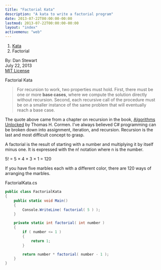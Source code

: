 ```yaml
---
title: "Factorial Kata"
description: "A kata to write a factorial program"
date: 2013-07-22T00:00:00-00:00
lastmod: 2013-07-22T00:00:00-00:00
layout: "index"
activemenu: "web"
---
```


<nav aria-label="breadcrumb">
  <ol class="breadcrumb">
    <li class="breadcrumb-item"><a href="/post/kata">Kata</a></li>
    <li class="breadcrumb-item">Factorial</li>
  </ol>
</nav>

By: Dan Stewart\
July 22, 2013\
[MIT License](https://mit-license.org)

Factorial Kata

> For recursion to work, two properties must hold. First, there must be one or more **base cases**, where we compute the solution directly without recursion. Second, each recursive call of the procedure must be on a smaller instance of the same problem that will eventually reach a base case.

The quote above came from a chapter on recursion in the book, 
[Algorithms Unlocked](https://www.amazon.com/Algorithms-Unlocked-Thomas-H-Cormen/dp/0262518805/) 
by Thomas H. Cormen. I've always believed C# programming
can be broken down into assignment, iteration, and recursion. Recursion is the last
and most difficult concept to grasp.

A factorial is the result of starting with a number and multiplying it by itself
minus one. It is expressed with the n! notation where n is the number. 

5! = 5 &times; 4 &times; 3 &times; 1 = 120

If you have five marbles each with a different color, there are 120 ways of arranging
the marbles. 

FactorialKata.cs

```csharp
public class FactorialKata
{
    public static void Main()
    {
        Console.WriteLine( factorial( 5 ) );
    }

    private static int factorial( int number )
    {
        if ( number <= 1 )
        {
            return 1;
        }

        return number * factorial( number - 1 );
    }
}
```